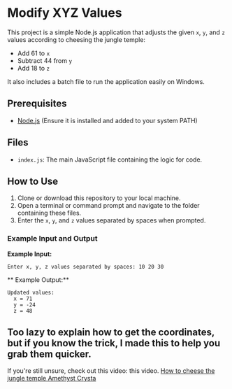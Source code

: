 # Modify XYZ Values

This project is a simple Node.js application that adjusts the given `x`, `y`, and `z` values according to cheesing the jungle temple:

- Add 61 to `x`
- Subtract 44 from `y`
- Add 18 to `z`

It also includes a batch file to run the application easily on Windows.

## Prerequisites

- [Node.js](https://nodejs.org/) (Ensure it is installed and added to your system PATH)

## Files

- `index.js`: The main JavaScript file containing the logic for code.
## How to Use

1. Clone or download this repository to your local machine.
2. Open a terminal or command prompt and navigate to the folder containing these files.
4. Enter the `x`, `y`, and `z` values separated by spaces when prompted.

### Example Input and Output

**Example Input:**
```
Enter x, y, z values separated by spaces: 10 20 30
```

** Example Output:**
```
Updated values:
  x = 71
  y = -24
  z = 48
```

## Too lazy to explain how to get the coordinates, but if you know the trick, I made this to help you grab them quicker.

If you're still unsure, check out this video: this video. [How to cheese the jungle temple Amethyst Crysta](https://www.youtube.com/watch?v=ktWMzQaXAqE)
